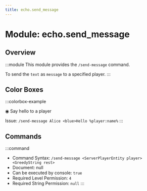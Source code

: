 ```yaml
---
title: echo.send_message
---
```



# Module: echo.send_message

## Overview
:::module
  This module provides the `/send-message` command.
  
  To send the `text` as `message` to a specified player.
:::
## Color Boxes

:::colorbox-example

  ◉ Say hello to a player
  
  Issue: `/send-message Alice <blue>Hello %player:name%`
:::

## Commands
:::command
- Command Syntax: `/send-message <ServerPlayerEntity player> <GreedyString rest>`
- Document: null
- Can be executed by console: `true`
- Required Level Permission: `4`
- Required String Permission: `null`
:::
